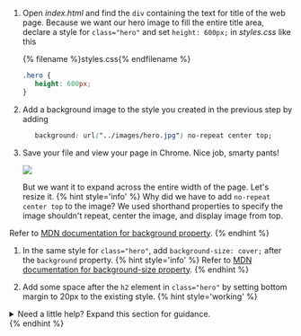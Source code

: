 1. Open _index.html_ and find the `div` containing the text for title of the web page. Because we want our hero image to fill the entire title area, declare a style for `class="hero"` and set `height: 600px;` in _styles.css_ like this

   {% filename %}styles.css{% endfilename %}
   ```css
   .hero {
      height: 600px;
   }
   ```
1. Add a background image to the style you created in the previous step by adding 
   ```css   
      background: url("../images/hero.jpg") no-repeat center top;
   ```
   
1. Save your file and view your page in Chrome. Nice job, smarty pants!

   ![](https://media.giphy.com/media/3o7TKBbkeuhqszIhuE/giphy.gif)

   But we want it to expand across the entire width of the page. Let's resize it.
    {% hint style='info' %}
Why did we have to add `no-repeat center top` to the image? We used shorthand properties to specify the image shouldn't repeat, center the image, and display image from top.

Refer to [MDN documentation for background property](https://developer.mozilla.org/en-US/docs/Web/CSS/background).
    {% endhint %}

1. In the same style for `class="hero"`, add `background-size: cover;` after the `background` property.
{% hint style='info' %}
Refer to [MDN documentation for background-size property](https://developer.mozilla.org/en-US/docs/Web/CSS/background-size).
    {% endhint %}

1. Add some space after the `h2` element in `class="hero"` by setting bottom margin to 20px to the existing style.
   {% hint style='working' %}
<details>
<summary>
Need a little help? Expand this section for guidance. 
</summary>
Add <code>margin-bottom: 20px;</code> to the existing style <code>.hero h2</code>. 
</details>
   {% endhint %}






